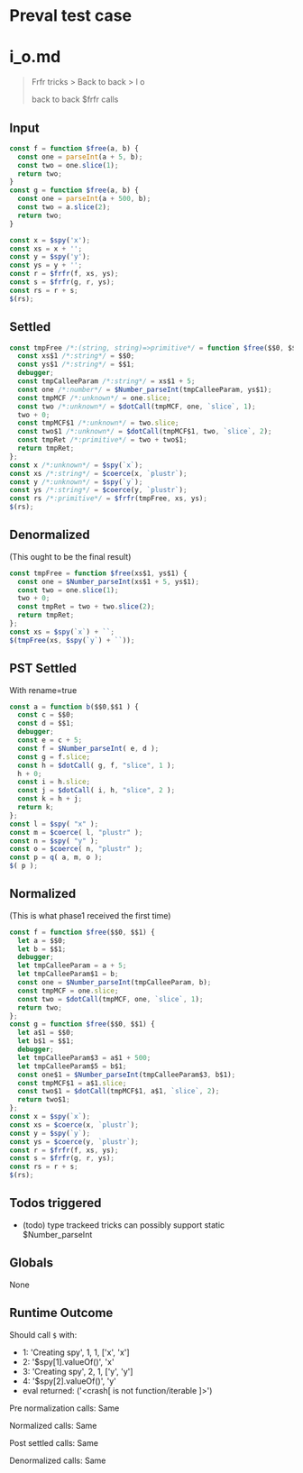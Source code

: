 # Preval test case

# i_o.md

> Frfr tricks > Back to back > I o
>
> back to back $frfr calls

## Input

`````js filename=intro
const f = function $free(a, b) {
  const one = parseInt(a + 5, b);
  const two = one.slice(1);
  return two;
}
const g = function $free(a, b) {
  const one = parseInt(a + 500, b);
  const two = a.slice(2);
  return two;
}

const x = $spy('x');
const xs = x + '';
const y = $spy('y');
const ys = y + '';
const r = $frfr(f, xs, ys);
const s = $frfr(g, r, ys);
const rs = r + s;
$(rs);
`````


## Settled


`````js filename=intro
const tmpFree /*:(string, string)=>primitive*/ = function $free($$0, $$1) {
  const xs$1 /*:string*/ = $$0;
  const ys$1 /*:string*/ = $$1;
  debugger;
  const tmpCalleeParam /*:string*/ = xs$1 + 5;
  const one /*:number*/ = $Number_parseInt(tmpCalleeParam, ys$1);
  const tmpMCF /*:unknown*/ = one.slice;
  const two /*:unknown*/ = $dotCall(tmpMCF, one, `slice`, 1);
  two + 0;
  const tmpMCF$1 /*:unknown*/ = two.slice;
  const two$1 /*:unknown*/ = $dotCall(tmpMCF$1, two, `slice`, 2);
  const tmpRet /*:primitive*/ = two + two$1;
  return tmpRet;
};
const x /*:unknown*/ = $spy(`x`);
const xs /*:string*/ = $coerce(x, `plustr`);
const y /*:unknown*/ = $spy(`y`);
const ys /*:string*/ = $coerce(y, `plustr`);
const rs /*:primitive*/ = $frfr(tmpFree, xs, ys);
$(rs);
`````


## Denormalized
(This ought to be the final result)

`````js filename=intro
const tmpFree = function $free(xs$1, ys$1) {
  const one = $Number_parseInt(xs$1 + 5, ys$1);
  const two = one.slice(1);
  two + 0;
  const tmpRet = two + two.slice(2);
  return tmpRet;
};
const xs = $spy(`x`) + ``;
$(tmpFree(xs, $spy(`y`) + ``));
`````


## PST Settled
With rename=true

`````js filename=intro
const a = function b($$0,$$1 ) {
  const c = $$0;
  const d = $$1;
  debugger;
  const e = c + 5;
  const f = $Number_parseInt( e, d );
  const g = f.slice;
  const h = $dotCall( g, f, "slice", 1 );
  h + 0;
  const i = h.slice;
  const j = $dotCall( i, h, "slice", 2 );
  const k = h + j;
  return k;
};
const l = $spy( "x" );
const m = $coerce( l, "plustr" );
const n = $spy( "y" );
const o = $coerce( n, "plustr" );
const p = q( a, m, o );
$( p );
`````


## Normalized
(This is what phase1 received the first time)

`````js filename=intro
const f = function $free($$0, $$1) {
  let a = $$0;
  let b = $$1;
  debugger;
  let tmpCalleeParam = a + 5;
  let tmpCalleeParam$1 = b;
  const one = $Number_parseInt(tmpCalleeParam, b);
  const tmpMCF = one.slice;
  const two = $dotCall(tmpMCF, one, `slice`, 1);
  return two;
};
const g = function $free($$0, $$1) {
  let a$1 = $$0;
  let b$1 = $$1;
  debugger;
  let tmpCalleeParam$3 = a$1 + 500;
  let tmpCalleeParam$5 = b$1;
  const one$1 = $Number_parseInt(tmpCalleeParam$3, b$1);
  const tmpMCF$1 = a$1.slice;
  const two$1 = $dotCall(tmpMCF$1, a$1, `slice`, 2);
  return two$1;
};
const x = $spy(`x`);
const xs = $coerce(x, `plustr`);
const y = $spy(`y`);
const ys = $coerce(y, `plustr`);
const r = $frfr(f, xs, ys);
const s = $frfr(g, r, ys);
const rs = r + s;
$(rs);
`````


## Todos triggered


- (todo) type trackeed tricks can possibly support static $Number_parseInt


## Globals


None


## Runtime Outcome


Should call `$` with:
 - 1: 'Creating spy', 1, 1, ['x', 'x']
 - 2: '$spy[1].valueOf()', 'x'
 - 3: 'Creating spy', 2, 1, ['y', 'y']
 - 4: '$spy[2].valueOf()', 'y'
 - eval returned: ('<crash[ <ref> is not function/iterable ]>')

Pre normalization calls: Same

Normalized calls: Same

Post settled calls: Same

Denormalized calls: Same
